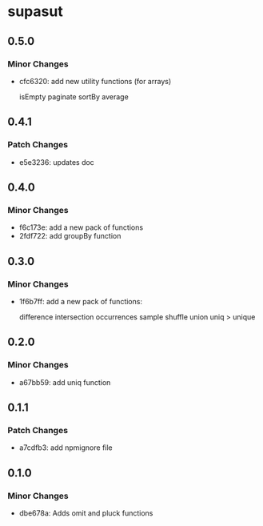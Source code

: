 # supasut

## 0.5.0

### Minor Changes

- cfc6320: add new utility functions (for arrays)

  isEmpty
  paginate
  sortBy
  average

## 0.4.1

### Patch Changes

- e5e3236: updates doc

## 0.4.0

### Minor Changes

- f6c173e: add a new pack of functions
- 2fdf722: add groupBy function

## 0.3.0

### Minor Changes

- 1f6b7ff: add a new pack of functions:

  difference
  intersection
  occurrences
  sample
  shuffle
  union
  uniq > unique

## 0.2.0

### Minor Changes

- a67bb59: add uniq function

## 0.1.1

### Patch Changes

- a7cdfb3: add npmignore file

## 0.1.0

### Minor Changes

- dbe678a: Adds omit and pluck functions
